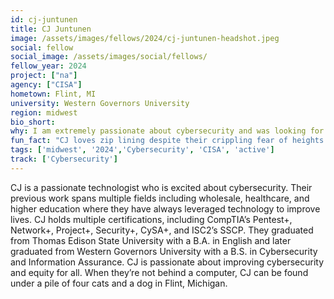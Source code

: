 ```yaml
---
id: cj-juntunen
title: CJ Juntunen
image: /assets/images/fellows/2024/cj-juntunen-headshot.jpeg
social: fellow
social_image: /assets/images/social/fellows/
fellow_year: 2024
project: ["na"]
agency: ["CISA"]
hometown: Flint, MI
university: Western Governors University
region: midwest
bio_short: 
why: I am extremely passionate about cybersecurity and was looking for ways I could help as many people as possible with the knowledge and skills that I have. I think serving in the federal government, with the support system in place through the USDC, is one of the best ways I can achieve that dream.
fun_fact: "CJ loves zip lining despite their crippling fear of heights!"
tags: ['midwest', '2024','Cybersecurity', 'CISA', 'active']
track: ['Cybersecurity']
---
```


CJ is a passionate technologist who is excited about cybersecurity. Their previous work spans multiple fields including wholesale, healthcare, and higher education where they have always leveraged technology to improve lives. CJ holds multiple certifications, including CompTIA’s Pentest+, Network+, Project+, Security+, CySA+, and ISC2’s SSCP. They graduated from Thomas Edison State University with a B.A. in English and later graduated from Western Governors University with a B.S. in Cybersecurity and Information Assurance. CJ is passionate about improving cybersecurity and equity for all. When they’re not behind a computer, CJ can be found under a pile of four cats and a dog in Flint, Michigan.